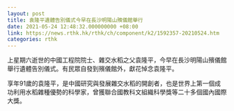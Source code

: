 ```yaml
---
layout: post
title: 袁隆平遺體告別儀式今早在長沙明陽山殯儀館舉行
date: 2021-05-24 12:48:32.000000000 +08:00
link: https://news.rthk.hk/rthk/ch/component/k2/1592357-20210524.htm
categories: rthk
---
```


上星期六逝世的中國工程院院士、雜交水稻之父袁隆平，今早在長沙明陽山殯儀館舉行遺體告別儀式。有民眾自發到殯儀館外，獻花悼念袁隆平。

享年91歲的袁隆平，是中國研究與發展雜交水稻的開創者，也是世界上第一個成功利用水稻雜種優勢的科學家，曾獲聯合國教科文組織科學獎等二十多個國內國際大獎。
